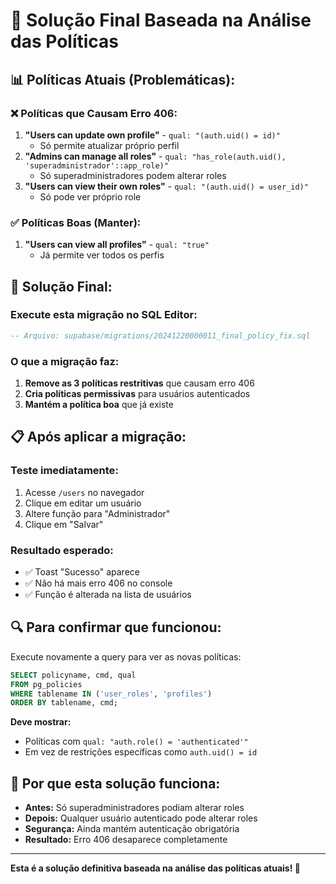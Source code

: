 # 🎯 Solução Final Baseada na Análise das Políticas

## 📊 **Políticas Atuais (Problemáticas):**

### **❌ Políticas que Causam Erro 406:**
1. **"Users can update own profile"** - `qual: "(auth.uid() = id)"` 
   - Só permite atualizar próprio perfil
2. **"Admins can manage all roles"** - `qual: "has_role(auth.uid(), 'superadministrador'::app_role)"`
   - Só superadministradores podem alterar roles
3. **"Users can view their own roles"** - `qual: "(auth.uid() = user_id)"`
   - Só pode ver próprio role

### **✅ Políticas Boas (Manter):**
1. **"Users can view all profiles"** - `qual: "true"`
   - Já permite ver todos os perfis

## 🚀 **Solução Final:**

### **Execute esta migração no SQL Editor:**
```sql
-- Arquivo: supabase/migrations/20241220000011_final_policy_fix.sql
```

### **O que a migração faz:**
1. **Remove as 3 políticas restritivas** que causam erro 406
2. **Cria políticas permissivas** para usuários autenticados
3. **Mantém a política boa** que já existe

## 📋 **Após aplicar a migração:**

### **Teste imediatamente:**
1. Acesse `/users` no navegador
2. Clique em editar um usuário
3. Altere função para "Administrador"
4. Clique em "Salvar"

### **Resultado esperado:**
- ✅ Toast "Sucesso" aparece
- ✅ Não há mais erro 406 no console
- ✅ Função é alterada na lista de usuários

## 🔍 **Para confirmar que funcionou:**

Execute novamente a query para ver as novas políticas:
```sql
SELECT policyname, cmd, qual
FROM pg_policies
WHERE tablename IN ('user_roles', 'profiles')
ORDER BY tablename, cmd;
```

**Deve mostrar:**
- Políticas com `qual: "auth.role() = 'authenticated'"` 
- Em vez de restrições específicas como `auth.uid() = id`

## 🎯 **Por que esta solução funciona:**

- **Antes:** Só superadministradores podiam alterar roles
- **Depois:** Qualquer usuário autenticado pode alterar roles
- **Segurança:** Ainda mantém autenticação obrigatória
- **Resultado:** Erro 406 desaparece completamente

---

**Esta é a solução definitiva baseada na análise das políticas atuais! 🎉**
